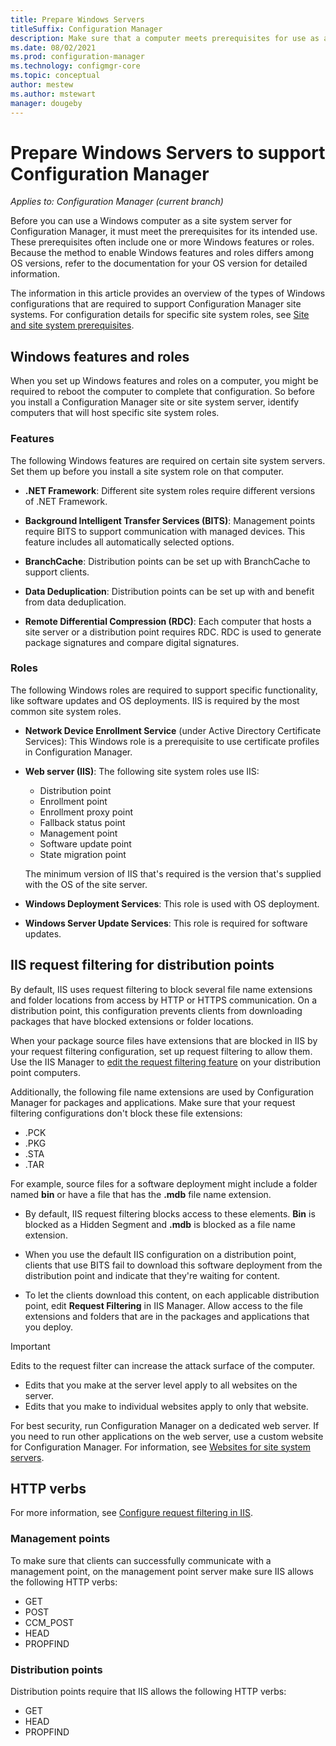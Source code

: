 ```yaml
---
title: Prepare Windows Servers
titleSuffix: Configuration Manager
description: Make sure that a computer meets prerequisites for use as a site server or a site system server for Configuration Manager.
ms.date: 08/02/2021
ms.prod: configuration-manager
ms.technology: configmgr-core
ms.topic: conceptual
author: mestew
ms.author: mstewart
manager: dougeby
---
```


# Prepare Windows Servers to support Configuration Manager

*Applies to: Configuration Manager (current branch)*

Before you can use a Windows computer as a site system server for Configuration Manager, it must meet the prerequisites for its intended use. These prerequisites often include one or more Windows features or roles. Because the method to enable Windows features and roles differs among OS versions, refer to the documentation for your OS version for detailed information.

The information in this article provides an overview of the types of Windows configurations that are required to support Configuration Manager site systems. For configuration details for specific site system roles, see [Site and site system prerequisites](../configs/site-and-site-system-prerequisites.md).

## Windows features and roles

When you set up Windows features and roles on a computer, you might be required to reboot the computer to complete that configuration. So before you install a Configuration Manager site or site system server, identify computers that will host specific site system roles.

### Features

The following Windows features are required on certain site system servers. Set them up before you install a site system role on that computer.

- **.NET Framework**: Different site system roles require different versions of .NET Framework.

- **Background Intelligent Transfer Services (BITS)**: Management points require BITS to support communication with managed devices. This feature includes all automatically selected options.

- **BranchCache**: Distribution points can be set up with BranchCache to support clients.

- **Data Deduplication**: Distribution points can be set up with and benefit from data deduplication.

- **Remote Differential Compression (RDC)**: Each computer that hosts a site server or a distribution point requires RDC. RDC is used to generate package signatures and compare digital signatures.

### Roles

The following Windows roles are required to support specific functionality, like software updates and OS deployments. IIS is required by the most common site system roles.

- **Network Device Enrollment Service** (under Active Directory Certificate Services): This Windows role is a prerequisite to use certificate profiles in Configuration Manager.

- **Web server (IIS)**: The following site system roles use IIS:

  - Distribution point
  - Enrollment point
  - Enrollment proxy point
  - Fallback status point
  - Management point
  - Software update point
  - State migration point

  The minimum version of IIS that's required is the version that's supplied with the OS of the site server.

- **Windows Deployment Services**: This role is used with OS deployment.

- **Windows Server Update Services**: This role is required for software updates.

## IIS request filtering for distribution points

By default, IIS uses request filtering to block several file name extensions and folder locations from access by HTTP or HTTPS communication. On a distribution point, this configuration prevents clients from downloading packages that have blocked extensions or folder locations.

When your package source files have extensions that are blocked in IIS by your request filtering configuration, set up request filtering to allow them. Use the IIS Manager to [edit the request filtering feature](/previous-versions/orphan-topics/ws.11/hh831621(v=ws.11)) on your distribution point computers.

Additionally, the following file name extensions are used by Configuration Manager for packages and applications. Make sure that your request filtering configurations don't block these file extensions:

- .PCK
- .PKG
- .STA
- .TAR

For example, source files for a software deployment might include a folder named **bin** or have a file that has the **.mdb** file name extension.

- By default, IIS request filtering blocks access to these elements. **Bin** is blocked as a Hidden Segment and **.mdb** is blocked as a file name extension.

- When you use the default IIS configuration on a distribution point, clients that use BITS fail to download this software deployment from the distribution point and indicate that they're waiting for content.

- To let the clients download this content, on each applicable distribution point, edit **Request Filtering** in IIS Manager. Allow access to the file extensions and folders that are in the packages and applications that you deploy.

> [!IMPORTANT]
> Edits to the request filter can increase the attack surface of the computer.
>
> - Edits that you make at the server level apply to all websites on the server.
> - Edits that you make to individual websites apply to only that website.
>
> For best security, run Configuration Manager on a dedicated web server. If you need to run other applications on the web server, use a custom website for Configuration Manager. For information, see [Websites for site system servers](websites-for-site-system-servers.md).

## HTTP verbs

For more information, see [Configure request filtering in IIS](/previous-versions/orphan-topics/ws.11/hh831621(v=ws.11)#http-verbs).

### Management points

To make sure that clients can successfully communicate with a management point, on the management point server make sure IIS allows the following HTTP verbs:

- GET
- POST
- CCM_POST
- HEAD
- PROPFIND

### Distribution points

Distribution points require that IIS allows the following HTTP verbs:

- GET
- HEAD
- PROPFIND
